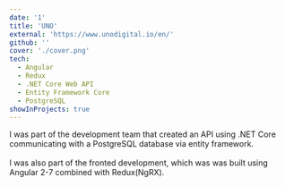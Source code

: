 ```yaml
---
date: '1'
title: 'UNO'
external: 'https://www.unodigital.io/en/'
github: ''
cover: './cover.png'
tech:
  - Angular
  - Redux
  - .NET Core Web API
  - Entity Framework Core
  - PostgreSQL
showInProjects: true
---
```


I was part of the development team that created an API using .NET Core communicating with a PostgreSQL database via entity framework.
<br/><br/>
I was also part of the fronted development, which was was built using Angular 2-7 combined with Redux(NgRX).
